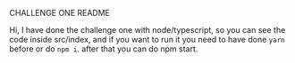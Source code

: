 CHALLENGE ONE README

Hi, I have done the challenge one with node/typescript, so you can see the code inside src/index, and if you want to run it you need to have done `yarn` before or do `npm i`. after that you can do npm start.